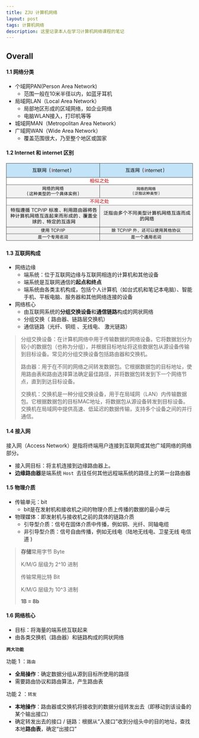 ```yaml
---
title: ZJU 计算机网络
layout: post
tags: 计算机网络
description: 这里记录本人在学习计算机网络课程的笔记
---
```


## Overall

#### 1.1 网络分类
+ 个域网PAN(Person Area Network)
    + 范围一般在10米半径以内，如蓝牙耳机
+ 局域网LAN（Local Area Network）
    + 局部地区形成的区域网络，如企业网络
    + 电脑WLAN接入，打印机等等
+ 城域网MAN（Metropolitan Area Network）
+ 广域网WAN（Wide Area Network）
    + 覆盖范围很大，乃至整个地区或国家

#### 1.2 Internet 和 internet 区别

![Test Image2](/assets/images/internet.png)

#### 1.3 互联网构成
+ 网络边缘
    + 端系统：位于互联网边缘与互联网相连的计算机和其他设备
    + 端系统是互联网通信的**起点和终点**
    + 端系统由各类主机构成，包括个人计算机（如台式机和笔记本电脑）、智能手机、平板电脑、服务器和其他网络连接的设备
+ 网络核心
    + 由互联网系统的**分组交换设备**和**通信链路**构成的网状网络
    + 分组交换（ 路由器、链路层交换机）
    + 通信链路（光纤、铜缆 、无线电、 激光链路）


> 分组交换设备：在计算机网络中用于传输数据的网络设备。它将数据划分为较小的数据包（也称为分组），并根据目标地址将这些数据包从源设备传输到目标设备。常见的分组交换设备包括路由器和交换机。
>
> 路由器：用于在不同的网络之间转发数据包。它根据数据包的目标地址，使用路由表和路由选择算法确定最佳路径，并将数据包转发到下一个网络节点，直到到达目标设备。
>
> 交换机：交换机是一种分组交换设备，用于在局域网（LAN）内传输数据包。它根据数据包的目标MAC地址，将数据包从源设备转发到目标设备。交换机在局域网中提供高速、低延迟的数据传输，支持多个设备之间的并行通信。



#### 1.4 接入网

接入网（Access Network）是指将终端用户连接到互联网或其他广域网络的网络部分。

+ 接入网目标：将主机连接到边缘路由器上。
+ **边缘路由器**是端系统 `Host `去往任何其他远程端系统的路径上的第一台路由器



#### 1.5 物理介质

+ 传输单元：bit
  + bit是在发射机和接收机之间的物理介质上传播的数据的最小单元
+ 物理媒体：即发射机与接收机之前的具体的链路介质
  - 引导型介质：信号在固体介质中传播，例如铜、光纤、同轴电缆
  - 非引导型介质：信号自由传播，例如无线电（陆地无线电、卫星无线 电信道 )

> **存储**常用字节 Byte 
>
> K/M/G 层级为 2^10 进制 
>
> 传输常用比特 Bit 
>
> K/M/G 层级为 10^3 进制
>
> **1B = 8b**

#### 1.6 网络核心

- 目标：将海量的端系统互联起来
- 由各类交换机（路由器）和链路构成的网状网络

**`两大功能`**

功能 1 ：`路由`

- **全局操作**：确定数据分组从源到目标所使用的路径
- 需要路由协议和路由算法，产生路由表

功能 2 ：`转发`

- **本地操作**：路由器或交换机将接收到的数据分组转发出去（即移动到该设备的某个输出接口）
- 确定转发出去的接口 / 链路：根据从“入接口”收到分组头中的目的地址，查找本地**路由表**，确定“出接口”
